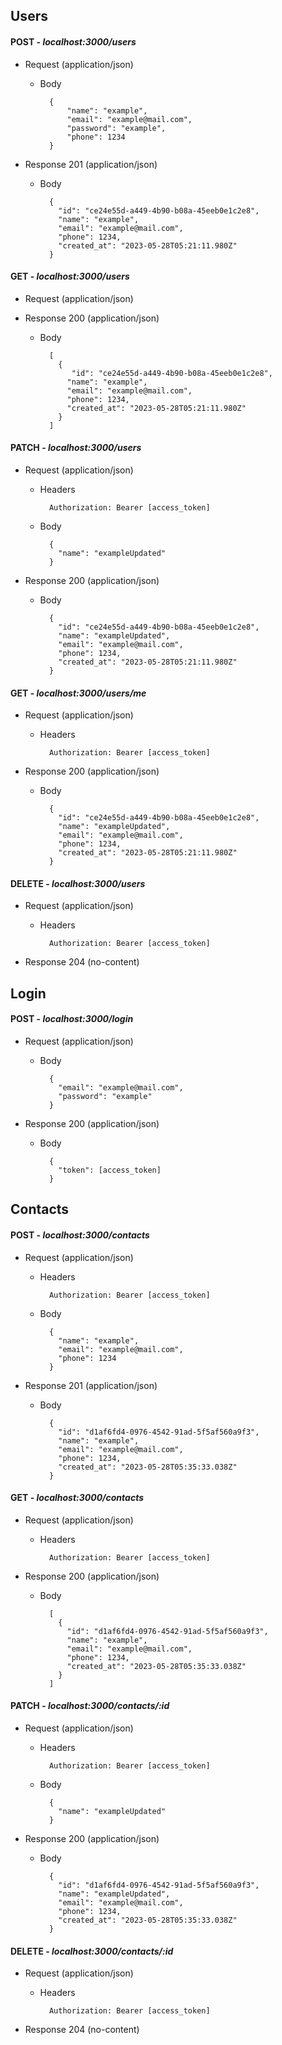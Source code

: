 ## Users

#### POST - _localhost:3000/users_
+ Request (application/json)

    + Body

            {
                "name": "example",
	            "email": "example@mail.com",
	            "password": "example",
	            "phone": 1234
            }

+ Response 201 (application/json)

    + Body

            {
              "id": "ce24e55d-a449-4b90-b08a-45eeb0e1c2e8",
              "name": "example",
              "email": "example@mail.com",
              "phone": 1234,
              "created_at": "2023-05-28T05:21:11.980Z"
            }
           
#### GET - _localhost:3000/users_
+ Request (application/json)

+ Response 200 (application/json)

    + Body

            
            [
              {
                 "id": "ce24e55d-a449-4b90-b08a-45eeb0e1c2e8",
                "name": "example",
                "email": "example@mail.com",
                "phone": 1234,
                "created_at": "2023-05-28T05:21:11.980Z"
              }
            ]
            
#### PATCH - _localhost:3000/users_
+ Request (application/json)

    + Headers

            Authorization: Bearer [access_token]

    + Body

            {
              "name": "exampleUpdated"
            }

+ Response 200 (application/json)

    + Body

            {
              "id": "ce24e55d-a449-4b90-b08a-45eeb0e1c2e8",
              "name": "exampleUpdated",
              "email": "example@mail.com",
              "phone": 1234,
              "created_at": "2023-05-28T05:21:11.980Z"
            }
            
#### GET - _localhost:3000/users/me_
+ Request (application/json)

    + Headers

            Authorization: Bearer [access_token]

+ Response 200 (application/json)

    + Body

            {
              "id": "ce24e55d-a449-4b90-b08a-45eeb0e1c2e8",
              "name": "exampleUpdated",
              "email": "example@mail.com",
              "phone": 1234,
              "created_at": "2023-05-28T05:21:11.980Z"
            }
        	    
#### DELETE - _localhost:3000/users_
+ Request (application/json)

    + Headers

            Authorization: Bearer [access_token]

+ Response 204 (no-content)

## Login
            
#### POST - _localhost:3000/login_
+ Request (application/json)

    + Body

            {
              "email": "example@mail.com",
              "password": "example"
            }

+ Response 200 (application/json)

    + Body

            {
              "token": [access_token]
            }
            
## Contacts

#### POST - _localhost:3000/contacts_
+ Request (application/json)

    + Headers

            Authorization: Bearer [access_token]
            
    + Body

            {
              "name": "example",
              "email": "example@mail.com",
              "phone": 1234
            }

+ Response 201 (application/json)

    + Body

            {
              "id": "d1af6fd4-0976-4542-91ad-5f5af560a9f3",
              "name": "example",
              "email": "example@mail.com",
              "phone": 1234,
              "created_at": "2023-05-28T05:35:33.038Z"
            }
            
#### GET - _localhost:3000/contacts_
+ Request (application/json)

    + Headers

            Authorization: Bearer [access_token]

+ Response 200 (application/json)

    + Body

            [
              {
                "id": "d1af6fd4-0976-4542-91ad-5f5af560a9f3",
                "name": "example",
                "email": "example@mail.com",
                "phone": 1234,
                "created_at": "2023-05-28T05:35:33.038Z"
              }
            ]
            
#### PATCH - _localhost:3000/contacts/:id_
+ Request (application/json)

    + Headers

            Authorization: Bearer [access_token]

    + Body

            {
              "name": "exampleUpdated"
            }

+ Response 200 (application/json)

    + Body

            {
              "id": "d1af6fd4-0976-4542-91ad-5f5af560a9f3",
              "name": "exampleUpdated",
              "email": "example@mail.com",
              "phone": 1234,
              "created_at": "2023-05-28T05:35:33.038Z"
            }
            
#### DELETE - _localhost:3000/contacts/:id_
+ Request (application/json)

    + Headers

            Authorization: Bearer [access_token]

+ Response 204 (no-content)
